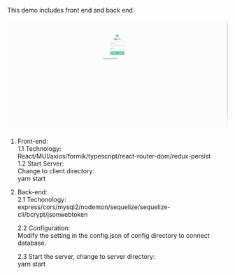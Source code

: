 This demo includes front end and back end.<br/>

![Alt text](image.png)

1. Front-end:<br/>
   1.1 Technology:<br/>
   React/MUI/axios/formik/typescript/react-router-dom/redux-persist<br/>
   1.2 Start Server:<br/>
   Change to client directory:<br/>
   yarn start<br/>

2. Back-end:<br/>
   2.1 Techonology:<br/>
   express/cors/mysql2/nodemon/sequelize/sequelize-cli/bcrypt/jsonwebtoken<br/>

   2.2 Configuration:<br/>
   Modify the setting in the config.json of config directory to connect database.<br/>

   2.3 Start the server, change to server directory:<br/>
   yarn start <br/>

